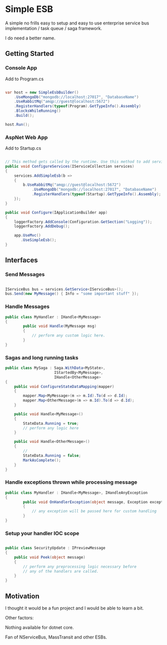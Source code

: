 # Simple ESB

A simple no frills easy to setup and easy to use enterprise service bus implementation / task queue / saga framework.

I do need a better name.

## Getting Started

### Console App

Add to Program.cs

```csharp

var host = new SimpleEsbBuilder()
    .UseMongoDb("mongodb://localhost:27017", "DatabaseName")
    .UseRabbitMq("amqp://guest@localhost:5672")
    .RegisterHandlers(typeof(Program).GetTypeInfo().Assembly)
    .BlocksWhileRunning()
    .Build();

host.Run();

```

### AspNet Web App

Add to Startup.cs

```csharp

// This method gets called by the runtime. Use this method to add services to the container.
public void ConfigureServices(IServiceCollection services)
{
    services.AddSimpleEsb(b =>
    {
        b.UseRabbitMq("amqp://guest@localhost:5672")
            .UseMongoDb("mongodb://localhost:27017", "DatabaseName")
            .RegisterHandlers(typeof(Startup).GetTypeInfo().Assembly);
    });
}

public void Configure(IApplicationBuilder app)
{
    loggerFactory.AddConsole(Configuration.GetSection("Logging"));
    loggerFactory.AddDebug();

    app.UseMvc()
       .UseSimpleEsb();
}

```


## Interfaces

### Send Messages

```csharp

IServiceBus bus = services.GetService<IServiceBus>();
bus.Send(new MyMessage() { Info = "some important stuff" });

```

### Handle Messages

```csharp
public class MyHandler : IHandle<MyMessage>
{
        public void Handle(MyMessage msg)
        {
            // perform any custom logic here.
        }
}
```

### Sagas and long running tasks

```csharp
public class MySaga : Saga.WithData<MyState>,
                      IStartedBy<MyMessage>,
                      IHandle<OtherMessage>
{
    public void ConfigureStateDataMapping(mapper)
    {
        mapper.Map<MyMessage>(m => m.Id).To(d => d.Id);
        mapper.Map<OtherMessage>(m => m.Id).To(d => d.Id);
    }

    public void Handle<MyMessage>()
    {
        StateData.Running = true;
        // perform any logic here
    }

    public void Handle<OtherMessage>()
    {
        // 
        StateData.Running = false;
        MarkAsComplete();
    }
}
```

### Handle exceptions thrown while processing message

```csharp
public class MyHandler : IHandle<MyMessage>, IHandleAnyException
{
        public void OnHandlerException(object message, Exception exception)
        {
            // any exception will be passed here for custom handling
        }
}
```

### Setup your handler IOC scope

```csharp

public class SecurityUpdate : IPreviewMessage
{
    public void Peek(object message)
    {
        // perform any preprocessing logic necessary before
        // any of the handlers are called.
    }
}

```

## Motivation

I thought it would be a fun project and I would be able to learn a bit.

Other factors:

Nothing available for dotnet core.

Fan of NServiceBus, MassTransit and other ESBs.
